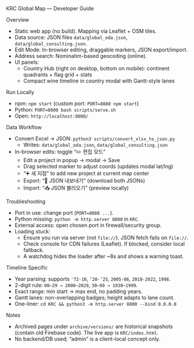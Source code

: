 KRC Global Map — Developer Guide

Overview

- Static web app (no build). Mapping via Leaflet + OSM tiles.
- Data source: JSON files `data/global_oda.json`, `data/global_consulting.json`.
- Edit Mode: In-browser editing, draggable markers, JSON export/import.
- Address search: Nominatim-based geocoding (online).
- UI panels:
  - Country Hub (right on desktop, bottom on mobile): continent quadrants + flag grid + stats
  - Compact wine timeline in country modal with Gantt-style lanes

Run Locally

- npm: `npm start` (custom port: `PORT=8080 npm start`)
- Python: `PORT=8000 bash scripts/serve.sh`
- Open: `http://localhost:8000/`

Data Workflow

- Convert Excel → JSON: `python3 scripts/convert_xlsx_to_json.py`
  - Writes: `data/global_oda.json`, `data/global_consulting.json`
- In-browser edits: toggle “✏️ 편집 모드”
  - Edit a project in popup → modal → Save
  - Drag selected marker to adjust coords (updates modal lat/lng)
  - “➕ 새 지점” to add new project at current map center
  - Export: “💾 JSON 내보내기” (download both JSONs)
  - Import: “📥 JSON 불러오기” (preview locally)

Troubleshooting

- Port in use: change port (`PORT=8080 ...`).
- Python missing: `python -m http.server 8000` in `KRC`.
- External access: open chosen port in firewall/security group.
- Loading stuck:
  - Ensure you run via server (not `file://`). JSON fetch fails on `file://`.
  - Check console for CDN failures (Leaflet). If blocked, consider local fallback.
  - A watchdog hides the loader after ~8s and shows a warning toast.

Timeline Specific

- Year parsing: supports `'72-10`, `‘20-’25`, `2005-06`, `2018-2022`, `1998`.
- 2-digit rule: `00–29 → 2000–2029`, `30–99 → 1930–1999`.
- Exact range: min start → max end, no padding years.
- Gantt lanes: non-overlapping badges; height adapts to lane count.
- One-liner: `cd KRC && python3 -m http.server 8000 --bind 0.0.0.0`

Notes

- Archived pages under `archive/versions/` are historical snapshots (contain old Firebase code). The live app is `KRC/index.html`.
- No backend/DB used; “admin” is a client-local concept only.

